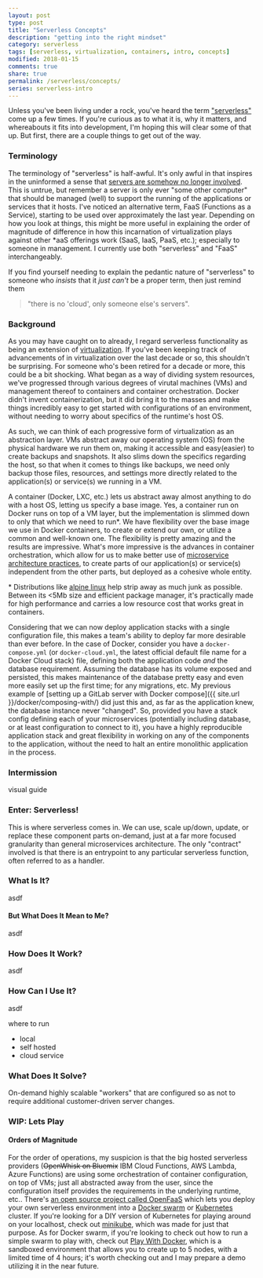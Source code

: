 ```yaml
---
layout: post
type: post
title: "Serverless Concepts"
description: "getting into the right mindset"
category: serverless
tags: [serverless, virtualization, containers, intro, concepts]
modified: 2018-01-15
comments: true
share: true
permalink: /serverless/concepts/
series: serverless-intro
---
```


<figure>
  <amp-img src="{{ site.url }}/assets/images/post_images/AnceintOneLearnsStrangeSomeSpells.jpg"
      width="800"
      height="421"
      alt="Doctor Strange gets his learning on with the Ancient One"
      layout="responsive"></amp-img>
  <!-- <figcaption>behold the power of serverless!</figcaption> -->
 </figure>

Unless you've been living under a rock, you've heard the term ["serverless"][wiki-serverless] come up a few times. If you're curious as to what it is, why it matters, and whereabouts it fits into development, I'm hoping this will clear some of that up. But first, there are a couple things to get out of the way.

### Terminology

The terminology of "serverless" is half-awful. It's only awful in that inspires in the uninformed a sense that [servers are somehow no longer involved][commitstrip-serverless-url]. This is untrue, but remember a server is only ever "some other computer" that should be managed (well) to support the running of the applications or services that it hosts. I've noticed an alternative term, FaaS (Functions as a Service), starting to be used over approximately the last year. Depending on how you look at things, this might be more useful in explaining the order of magnitude of difference in how this incarnation of virtualization plays against other \*aaS offerings work (SaaS, IaaS, PaaS, etc.); especially to someone in management. I currently use both "serverless" and "FaaS" interchangeably.

If you find yourself needing to explain the pedantic nature of "serverless" to someone who _insists_ that it _just can't_ be a proper term, then just remind them 

> "there is no \'cloud\', only someone else's servers".

### Background

As you may have caught on to already, I regard serverless functionality as being an extension of [virtualization][wiki-virtualization]. If you've been keeping track of advancements of in virtualization over the last decade or so, this shouldn't be surprising. For someone who's been retired for a decade or more, this could be a bit shocking. What began as a way of dividing system resources, we've progressed through various degrees of virutal machines (VMs) and management thereof to containers and container orchestration. Docker didn't invent containerization, but it did bring it to the masses and make things incredibly easy to get started with configurations of an environment, without needing to worry about specifics of the runtime's host OS.

As such, we can think of each progressive form of virtualization as an abstraction layer. VMs abstract away our operating system (OS) from the physical hardware we run them on, making it accessible and easy(easier) to create backups and snapshots. It also slims down the specifics regarding the host, so that when it comes to things like backups, we need only backup those files, resources, and settings more directly related to the application(s) or service(s) we running in a VM.

A container (Docker, LXC, etc.) lets us abstract away almost anything to do with a host OS, letting us specify a base image. Yes, a container run on Docker runs on top of a VM layer, but the implementation is slimmed down to only that which we need to run\*. We have flexibility over the base image we use in Docker containers, to create or extend our own, or utilize a common and well-known one. The flexibility is pretty amazing and the results are impressive. What's more impressive is the advances in container orchestration, which allow for us to make better use of [microservice architecture practices][wiki-microservices], to create parts of our application(s) or service(s) independent from the other parts, but deployed as a cohesive whole entity.

\* Distributions like [alpine linux][alpine-url] help strip away as much junk as possible. Between its \<5Mb size and efficient package manager, it's practically made for high performance and carries a low resource cost that works great in containers.

Considering that we can now deploy application stacks with a single configuration file, this makes a team's ability to deploy far more desirable than ever before. In the case of Docker, consider you have a `docker-compose.yml` (or `docker-cloud.yml`, the latest official default file name for a Docker Cloud stack) file, defining both the application code _and_ the database requirement. Assuming the database has its volume exposed and persisted, this makes maintenance of the database pretty easy and even more easily set up the first time; for any migrations, etc. My previous example of [setting up a GitLab server with Docker compose]({{ site.url }}/docker/composing-with/) did just this and, as far as the application knew, the database instance never "changed". So, provided you have a stack config defining each of your microservices (potentially including database, or at least configuration to connect to it), you have a highly reproducible application stack and great flexibility in working on any of the components to the application, without the need to halt an entire monolithic application in the process.

### Intermission

visual guide

### Enter: Serverless!

This is where serverless comes in. We can use, scale up/down, update, or replace these component parts on-demand, just at a far more focused granularity than general microservices architecture. The only "contract" involved is that there is an entrypoint to any particular serverless function, often referred to as a handler.

<!--
In my head, I tend to think of these handlers, the connection points between functions and application logic, as being [an interface][wiki-oop-interface], whereas the specifics inside the function are [the implementation][wiki-ref-impl]; obviously that's a limited comparison, but 
-->

### What Is It?

asdf

#### But What Does It Mean to Me?

asdf

### How Does It Work?

asdf

### How Can I Use It?

asdf

where to run
  - local
  - self hosted
  - cloud service

### What Does It Solve?

On-demand highly scalable "workers" that are configured so as not to require additional customer-driven server changes.

### WIP: Lets Play

#### Orders of Magnitude

For the order of operations, my suspicion is that the big hosted serverless providers (~~OpenWhisk on Bluemix~~ IBM Cloud Functions, AWS Lambda, Azure Functions) are using some orchestration of container configuration, on top of VMs; just all abstracted away from the user, since the configuration itself provides the requirements in the underlying runtime, etc.. There's [an open source project called OpenFaaS][gh-openfaas] which lets you deploy your own serverless environment into a [Docker swarm][docker-swarm-getting-started] or [Kubernetes][k8s-url] cluster. If you're looking for a DIY version of Kubernetes for playing around on your localhost, check out [minikube][gh-minikube], which was made for just that purpose. As for Docker swarm, if you're looking to check out how to run a simple swarm to play with, check out [Play With Docker][pwd-url], which is a sandboxed environment that allows you to create up to 5 nodes, with a limited time of 4 hours; it's worth checking out and I may prepare a demo utilizing it in the near future.


[wiki-virtualization]: https://wikipedia.org/wiki/Virtualization
[wiki-serverless]: https://wikipedia.org/wiki/Serverless_computing
[wiki-microservices]: https://wikipedia.org/wiki/Microservices
[gh-openfaas]: https://github.com/openfaas/faas
[docker-swarm-getting-started]: https://docs.docker.com/engine/swarm/swarm-tutorial/\
[k8s-url]: https://kubernetes.io/
[gh-minikube]: https://github.com/kubernetes/minikube
[pwd-url]: https://labs.play-with-docker.com/
[commitstrip-serverless-url]: http://www.commitstrip.com/en/2017/04/26/servers-there-are-no-servers-here/
[alpine-url]: https://alpinelinux.org
[wiki-oop-interface]: https://wikipedia.org/wiki/Protocol_(object-oriented_programming)
[wiki-ref-impl]: https://wikipedia.org/wiki/Reference_implementation
